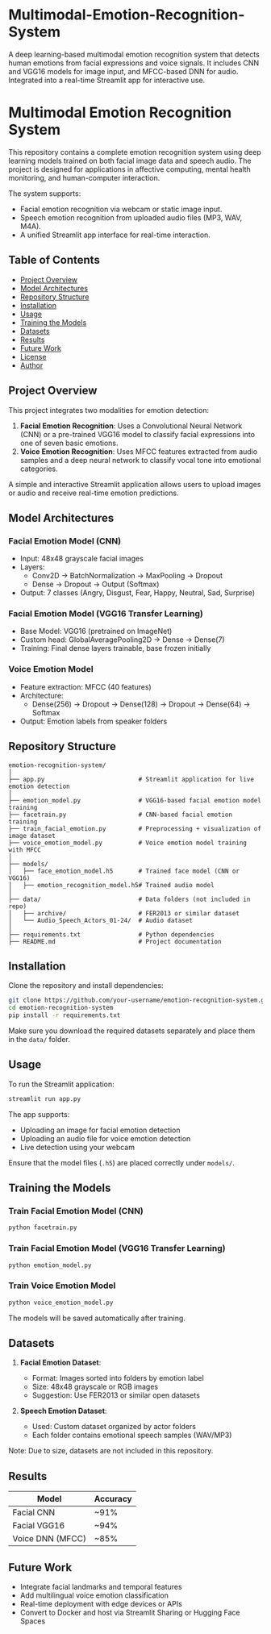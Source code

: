 # Multimodal-Emotion-Recognition-System
A deep learning-based multimodal emotion recognition system that detects human emotions from facial expressions and voice signals. It includes CNN and VGG16 models for image input, and MFCC-based DNN for audio. Integrated into a real-time Streamlit app for interactive use.

# Multimodal Emotion Recognition System

This repository contains a complete emotion recognition system using deep learning models trained on both facial image data and speech audio. The project is designed for applications in affective computing, mental health monitoring, and human-computer interaction.

The system supports:
- Facial emotion recognition via webcam or static image input.
- Speech emotion recognition from uploaded audio files (MP3, WAV, M4A).
- A unified Streamlit app interface for real-time interaction.

## Table of Contents

- [Project Overview](#project-overview)
- [Model Architectures](#model-architectures)
- [Repository Structure](#repository-structure)
- [Installation](#installation)
- [Usage](#usage)
- [Training the Models](#training-the-models)
- [Datasets](#datasets)
- [Results](#results)
- [Future Work](#future-work)
- [License](#license)
- [Author](#author)

## Project Overview

This project integrates two modalities for emotion detection:

1. **Facial Emotion Recognition**: Uses a Convolutional Neural Network (CNN) or a pre-trained VGG16 model to classify facial expressions into one of seven basic emotions.
2. **Voice Emotion Recognition**: Uses MFCC features extracted from audio samples and a deep neural network to classify vocal tone into emotional categories.

A simple and interactive Streamlit application allows users to upload images or audio and receive real-time emotion predictions.

## Model Architectures

### Facial Emotion Model (CNN)

- Input: 48x48 grayscale facial images
- Layers:
  - Conv2D → BatchNormalization → MaxPooling → Dropout
  - Dense → Dropout → Output (Softmax)
- Output: 7 classes (Angry, Disgust, Fear, Happy, Neutral, Sad, Surprise)

### Facial Emotion Model (VGG16 Transfer Learning)

- Base Model: VGG16 (pretrained on ImageNet)
- Custom head: GlobalAveragePooling2D → Dense → Dense(7)
- Training: Final dense layers trainable, base frozen initially

### Voice Emotion Model

- Feature extraction: MFCC (40 features)
- Architecture:
  - Dense(256) → Dropout → Dense(128) → Dropout → Dense(64) → Softmax
- Output: Emotion labels from speaker folders

## Repository Structure

```
emotion-recognition-system/
│
├── app.py                          # Streamlit application for live emotion detection
│
├── emotion_model.py                # VGG16-based facial emotion model training
├── facetrain.py                    # CNN-based facial emotion training
├── train_facial_emotion.py         # Preprocessing + visualization of image dataset
├── voice_emotion_model.py          # Voice emotion model training with MFCC
│
├── models/
│   ├── face_emotion_model.h5       # Trained face model (CNN or VGG16)
│   ├── emotion_recognition_model.h5# Trained audio model
│
├── data/                           # Data folders (not included in repo)
│   ├── archive/                    # FER2013 or similar dataset
│   └── Audio_Speech_Actors_01-24/  # Audio dataset
│
├── requirements.txt                # Python dependencies
├── README.md                       # Project documentation
```

## Installation

Clone the repository and install dependencies:

```bash
git clone https://github.com/your-username/emotion-recognition-system.git
cd emotion-recognition-system
pip install -r requirements.txt
```

Make sure you download the required datasets separately and place them in the `data/` folder.

## Usage

To run the Streamlit application:

```bash
streamlit run app.py
```

The app supports:

- Uploading an image for facial emotion detection
- Uploading an audio file for voice emotion detection
- Live detection using your webcam

Ensure that the model files (`.h5`) are placed correctly under `models/`.

## Training the Models

### Train Facial Emotion Model (CNN)

```bash
python facetrain.py
```

### Train Facial Emotion Model (VGG16 Transfer Learning)

```bash
python emotion_model.py
```

### Train Voice Emotion Model

```bash
python voice_emotion_model.py
```

The models will be saved automatically after training.

## Datasets

1. **Facial Emotion Dataset**:
   - Format: Images sorted into folders by emotion label
   - Size: 48x48 grayscale or RGB images
   - Suggestion: Use FER2013 or similar open datasets

2. **Speech Emotion Dataset**:
   - Used: Custom dataset organized by actor folders
   - Each folder contains emotional speech samples (WAV/MP3)

Note: Due to size, datasets are not included in this repository.

## Results

| Model                | Accuracy |
|---------------------|----------|
| Facial CNN          | ~91%     |
| Facial VGG16        | ~94%     |
| Voice DNN (MFCC)    | ~85%     |

## Future Work

- Integrate facial landmarks and temporal features
- Add multilingual voice emotion classification
- Real-time deployment with edge devices or APIs
- Convert to Docker and host via Streamlit Sharing or Hugging Face Spaces


